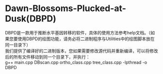 # Dawn-Blossoms-Plucked-at-Dusk(DBPD)
DBPD是一款用于推断水平基因转移的软件，具体的使用方法参考help文档。（如果您要使用DBPD的绘图功能，请务必将二进制程序与Utilities中的绘图脚本放在同一目录下）  
我们提供了编译好的二进制版本，您如果需要修改源代码并重新编译，可以将修改后的所有文件移动到同一个目录下，并执行：  
g++ main.cpp DBscan.cpp ortho_class.cpp tree_class.cpp -lpthread -o DBPD  
